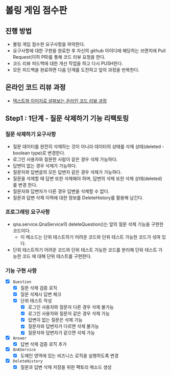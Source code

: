 # 볼링 게임 점수판
## 진행 방법
* 볼링 게임 점수판 요구사항을 파악한다.
* 요구사항에 대한 구현을 완료한 후 자신의 github 아이디에 해당하는 브랜치에 Pull Request(이하 PR)를 통해 코드 리뷰 요청을 한다.
* 코드 리뷰 피드백에 대한 개선 작업을 하고 다시 PUSH한다.
* 모든 피드백을 완료하면 다음 단계를 도전하고 앞의 과정을 반복한다.

## 온라인 코드 리뷰 과정
* [텍스트와 이미지로 살펴보는 온라인 코드 리뷰 과정](https://github.com/next-step/nextstep-docs/tree/master/codereview)

## Step1 : 1단계 - 질문 삭제하기 기능 리팩토링

### 질문 삭제하기 요구사항

- 질문 데이터를 완전히 삭제하는 것이 아니라 데이터의 상태를 삭제 상태(deleted - boolean type)로 변경한다.
- 로그인 사용자와 질문한 사람이 같은 경우 삭제 가능하다.
- 답변이 없는 경우 삭제가 가능하다.
- 질문자와 답변글의 모든 답변자 같은 경우 삭제가 가능하다.
- 질문을 삭제할 때 답변 또한 삭제해야 하며, 답변의 삭제 또한 삭제 상태(deleted)를 변경 한다.
- 질문자와 답변자가 다른 경우 답변을 삭제할 수 없다.
- 질문과 답변 삭제 이력에 대한 정보를 DeleteHistory를 활용해 남긴다.

### 프로그래밍 요구사항

- qna.service.QnaService의 deleteQuestion()는 앞의 질문 삭제 기능을 구현한 코드이다. 
  - 이 메소드는 단위 테스트하기 어려운 코드와 단위 테스트 가능한 코드가 섞여 있다.
- 단위 테스트하기 어려운 코드와 단위 테스트 가능한 코드를 분리해 단위 테스트 가능한 코드 에 대해 단위 테스트를 구현한다.

### 기능 구현 사항

- [X] `Question` 
  - [X] 질문 삭제 검증 로직
  - [X] 질문 삭제시 답변 체크
  - [X] 단위 테스트 작성
    - [X] 로그인 사용자와 질문자 다른 경우 삭제 불가능
    - [X] 로그인 사용자와 질문자 같은 경우 삭제 가능
    - [X] 답변이 없는 질문은 삭제 가능
    - [X] 질문자와 답변자가 다르면 삭제 불가능
    - [X] 질문자와 답변자가 같으면 삭제 가능
- [X] `Answer`
  - [X] 답변 삭제 검증 로직 추가
- [X] `QnAService` 
  - [X] 도메인 영역에 있는 비즈니스 로직을 실행하도록 변경
- [X] `DeleteHistory`
  - [X] 질문과 답변 삭제 저장을 위한 팩토리 메소드 생성